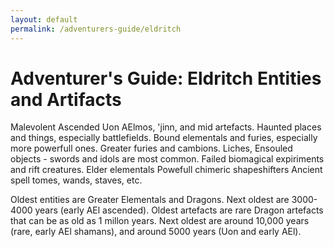 ```yaml
---
layout: default
permalink: /adventurers-guide/eldritch
---
```


# Adventurer's Guide: Eldritch Entities and Artifacts

Malevolent Ascended
Uon AElmos, 'jinn, and mid artefacts.
Haunted places and things, especially battlefields.
Bound elementals and furies, especially more powerfull ones.
Greater furies and cambions.
Liches, Ensouled objects - swords and idols are most common.
Failed biomagical expiriments and rift creatures.
Elder elementals
Powefull chimeric shapeshifters
Ancient spell tomes, wands, staves, etc.

Oldest entities are Greater Elementals and Dragons. Next oldest are
3000-4000 years (early AEl ascended). Oldest artefacts are rare Dragon
artefacts that can be as old as 1 millon years. Next oldest are around
10,000 years (rare, early AEl shamans), and around 5000 years (Uon and
early AEl).


